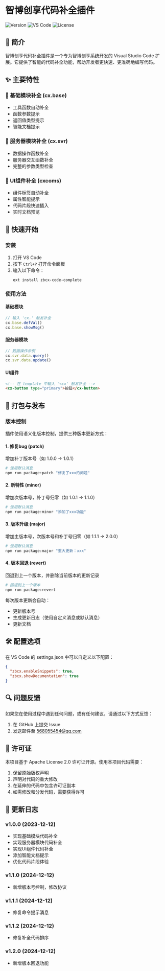 # 智博创享代码补全插件

![Version](https://img.shields.io/badge/version-1.2.0-blue.svg)
![VS Code](https://img.shields.io/badge/VS%20Code-1.60+-green.svg)
![License](https://img.shields.io/badge/license-Apache--2.0-orange.svg)

## 📝 简介

智博创享代码补全插件是一个专为智博创享系统开发的 Visual Studio Code 扩展。它提供了智能的代码补全功能，帮助开发者更快速、更准确地编写代码。

## ✨ 主要特性

### 🔸 基础模块补全 (cx.base)
- 工具函数自动补全
- 函数参数提示
- 返回值类型提示
- 智能文档提示

### 🔸 服务器模块补全 (cx.svr)
- 数据操作函数补全
- 服务器交互函数补全
- 完整的参数类型检查

### 🔸 UI组件补全 (cxcoms)
- 组件标签自动补全
- 属性智能提示
- 代码片段快速插入
- 实时文档预览

## 🚀 快速开始

### 安装
1. 打开 VS Code
2. 按下 `Ctrl+P` 打开命令面板
3. 输入以下命令：
   ```
   ext install zbcx-code-complete
   ```

### 使用方法

#### 基础模块
```javascript
// 输入 'cx.' 触发补全
cx.base.defVal()
cx.base.showMsg()
```

#### 服务器模块
```javascript
// 数据操作示例
cx.svr.data.query()
cx.svr.data.update()
```

#### UI组件
```html
<!-- 在 template 中输入 '<cx' 触发补全 -->
<cx-button type="primary">按钮</cx-button>
```

## 📖 打包与发布

### 版本控制
插件使用语义化版本控制，提供三种版本更新方式：

#### 1. 修复bug (patch)
增加补丁版本号（如 1.0.0 -> 1.0.1）
```bash
# 使用默认消息
npm run package:patch "修复了xxx的问题"
```

#### 2. 新特性 (minor)
增加次版本号，补丁号归零（如 1.0.1 -> 1.1.0）
```bash
# 使用默认消息
npm run package:minor "添加了xxx功能"
```

#### 3. 版本升级 (major)
增加主版本号，次版本号和补丁号归零（如 1.1.1 -> 2.0.0）
```bash
# 使用默认消息
npm run package:major "重大更新：xxx"
```

#### 4. 版本回退 (revert)
回退到上一个版本，并删除当前版本的更新记录
```bash
# 回退到上一个版本
npm run package:revert
```

每次版本更新会自动：
- 更新版本号
- 生成更新日志（使用自定义消息或默认消息）
- 更新文档

## 🛠️ 配置选项

在 VS Code 的 settings.json 中可以自定义以下配置：

```json
{
  "zbcx.enableSnippets": true,
  "zbcx.showDocumentation": true
}
```

## 🔍 问题反馈

如果您在使用过程中遇到任何问题，或有任何建议，请通过以下方式反馈：

1. 在 GitHub 上提交 Issue
2. 发送邮件至 568055454@qq.com

## 📄 许可证

本项目基于 Apache License 2.0 许可证开源。使用本项目代码需要：

1. 保留原始版权声明
2. 声明对代码的重大修改
3. 在延伸的代码中包含许可证副本
4. 如需修改和分发代码，需要获得许可

## 🔄 更新日志

### v1.0.0 (2023-12-12)
- 实现基础模块代码补全
- 实现服务器模块代码补全
- 实现UI组件代码补全
- 添加智能文档提示
- 优化代码片段体验

### v1.1.0 (2024-12-12)
- 新增版本号控制，修改协议

### v1.1.1 (2024-12-12)
- 修复命令提示消息

### v1.1.2 (2024-12-12)
- 修复补全代码排序

### v1.2.0 (2024-12-12)
- 新增版本回退功能
